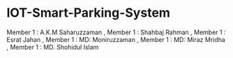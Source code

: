 # IOT-Smart-Parking-System
Member 1 : A.K.M Saharuzzaman , 
Member 1 : Shahbaj Rahman , 
Member 1 : Esrat Jahan , 
Member 1 : MD: Moniruzzaman , 
Member 1 : MD: Miraz Mridha , 
Member 1 : MD. Shohidul Islam
